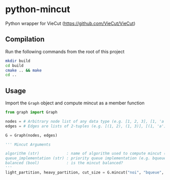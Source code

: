 # python-mincut
Python wrapper for VieCut (https://github.com/VieCut/VieCut)

## Compilation
Run the following commands from the root of this project
```bash
mkdir build
cd build
cmake .. && make
cd ..
```
## Usage
Import the `Graph` object and compute mincut as a member function
```Python
from graph import Graph

nodes = # Arbitrary node list of any data type (e.g. [1, 2, 3], [1, 'a', 0.5], etc.)
edges = # Edges are lists of 2-tuples (e.g. [(1, 2), (1, 3)], [(1, 'a'), (0.5, 1)], etc.)

G = Graph(nodes, edges)

''' Mincut Arguments

algorithm (str)            : name of algorithm used to compute mincut (e.g. noi, vc, cactus)
queue_implementation (str) : priority queue implementation (e.g. bqueue, bstack, heap)
balanced (bool)            : is the mincut balanced?
'''
light_partition, heavy_partition, cut_size = G.mincut("noi", "bqueue", False)
```
